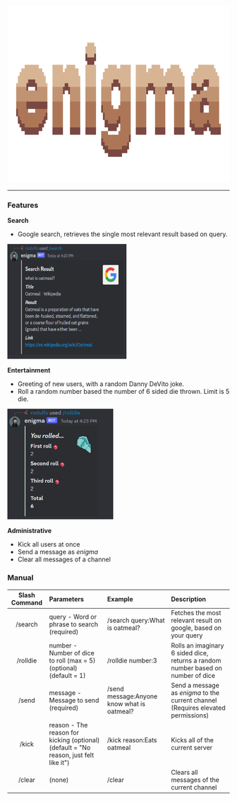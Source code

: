 <img src="./media/banner1.png" alt="banner" height="400">
<hr>

### Features

**Search**
- Google search, retrieves the single most relevant result based on query.
<img src="./media/search_ss.png" alt="search command screenshot" width="270" height="260">

**Entertainment**
- Greeting of new users, with a random Danny DeVito joke.
- Roll a random number based the number of 6 sided die thrown. 
    Limit is 5 die.
<img src="./media/rolldie_ss.png" alt="rolldie command screenshot" width="240" height="250">


**Administrative**
- Kick all users at once 
- Send a message as *enigma*
- Clear all messages of a channel

### Manual
| Slash Command | Parameters | Example | Description |
| :--: | :-- | :-- | :-- |
| /search | query - Word or phrase to search (required) | /search query:What is oatmeal? | Fetches the most relevant result on google, based on your query |
| /rolldie | number - Number of dice to roll (max = 5) (optional) (default = 1) | /rolldie number:3 | Rolls an imaginary 6 sided dice, returns a random number based on number of dice | 
| /send | message - Message to send (required) | /send message:Anyone know what is oatmeal? | Send a message as *enigma* to the current channel (Requires elevated permissions) |
| /kick | reason - The reason for kicking (optional) (default = "No reason, just felt like it") | /kick reason:Eats oatmeal | Kicks all of the current server |
| /clear | (none) | /clear | Clears all messages of the current channel |
